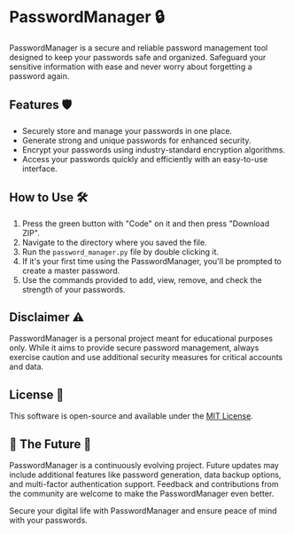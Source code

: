 # PasswordManager 🔒

PasswordManager is a secure and reliable password management tool designed to keep your passwords safe and organized. Safeguard your sensitive information with ease and never worry about forgetting a password again.

## Features 🛡️

- Securely store and manage your passwords in one place.
- Generate strong and unique passwords for enhanced security.
- Encrypt your passwords using industry-standard encryption algorithms.
- Access your passwords quickly and efficiently with an easy-to-use interface.

## How to Use 🛠️

1. Press the green button with "Code" on it and then press "Download ZIP".
2. Navigate to the directory where you saved the file.
3. Run the `password_manager.py` file by double clicking it.
4. If it's your first time using the PasswordManager, you'll be prompted to create a master password.
5. Use the commands provided to add, view, remove, and check the strength of your passwords.

## Disclaimer ⚠️

PasswordManager is a personal project meant for educational purposes only. While it aims to provide secure password management, always exercise caution and use additional security measures for critical accounts and data.

## License 📜

This software is open-source and available under the [MIT License](LICENSE).

## 🔮 The Future 🚀

PasswordManager is a continuously evolving project. Future updates may include additional features like password generation, data backup options, and multi-factor authentication support. Feedback and contributions from the community are welcome to make the PasswordManager even better.

Secure your digital life with PasswordManager and ensure peace of mind with your passwords.
